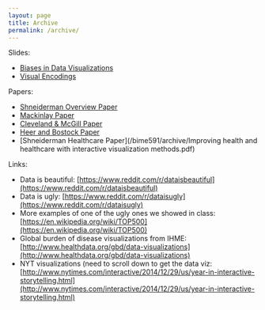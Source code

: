 ```yaml
---
layout: page
title: Archive
permalink: /archive/
---
```


Slides:

* [Biases in Data Visualizations](http://slides.com/nikhilgopal/visualizationbiases/live#/)
* [Visual Encodings](/bime591/archive/Encoding_basics.pptx)

Papers:

* [Shneiderman Overview Paper](/bime591/archive/shneiderman.pdf)
* [Mackinlay Paper](/bime591/archive/p110-mackinlay.pdf)
* [Cleveland & McGill Paper](/bime591/archive/cleveland_mcgill.pdf)
* [Heer and Bostock Paper](/bime591/archive/2010-MTurk-CHI.pdf)
* [Shneiderman Healthcare Paper](/bime591/archive/Improving health and healthcare with interactive visualization methods.pdf)

Links:

* Data is beautiful: [https://www.reddit.com/r/dataisbeautiful](https://www.reddit.com/r/dataisbeautiful)
* Data is ugly: [https://www.reddit.com/r/dataisugly](https://www.reddit.com/r/dataisugly)
* More examples of one of the ugly ones we showed in class: [https://en.wikipedia.org/wiki/TOP500](https://en.wikipedia.org/wiki/TOP500)
* Global burden of disease visualizations from IHME: [http://www.healthdata.org/gbd/data-visualizations](http://www.healthdata.org/gbd/data-visualizations)
* NYT visualizations (need to scroll down to get the data viz: [http://www.nytimes.com/interactive/2014/12/29/us/year-in-interactive-storytelling.html](http://www.nytimes.com/interactive/2014/12/29/us/year-in-interactive-storytelling.html)
